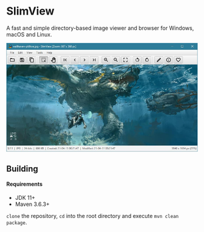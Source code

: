 # SlimView

A fast and simple directory-based image viewer and browser for Windows, macOS and Linux.

![Screenshot](https://github.com/antikmozib/SlimView/blob/master/screenshot.jpg?raw=true)

## Building

#### Requirements

* JDK 11+
* Maven 3.6.3+

`clone` the repository, `cd` into the root directory and execute `mvn clean package`.
